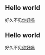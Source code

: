 ## Hello world
好久不见[你好吗](https://www.baidu.com "asdasd")
## Hello world
好久不见[你好吗](https://www.baidu.com "asdasd")
